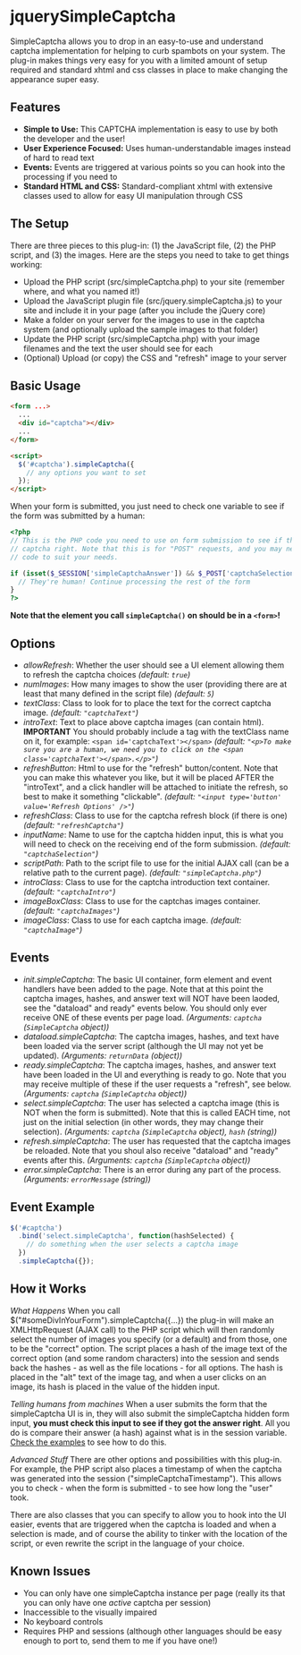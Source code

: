 jquerySimpleCaptcha
===================

SimpleCaptcha allows you to drop in an easy-to-use and understand captcha implementation for helping to curb spambots on your system. The plug-in makes things very easy for you with a limited amount of setup required and standard xhtml and css classes in place to make changing the appearance super easy.

Features
--------

* __Simple to Use:__ This CAPTCHA implementation is easy to use by both the developer and the user!
* __User Experience Focused:__ Uses human-understandable images instead of hard to read text
* __Events:__ Events are triggered at various points so you can hook into the processing if you need to
* __Standard HTML and CSS:__ Standard-compliant xhtml with extensive classes used to allow for easy UI manipulation through CSS


The Setup
---------

There are three pieces to this plug-in: (1) the JavaScript file, (2) the PHP script, and (3) the images. Here are the steps you need to take to get things working:

* Upload the PHP script (src/simpleCaptcha.php) to your site (remember where, and what you named it!)
* Upload the JavaScript plugin file (src/jquery.simpleCaptcha.js) to your site and include it in your page (after you include the jQuery core)
* Make a folder on your server for the images to use in the captcha system (and optionally upload the sample images to that folder)
* Update the PHP script (src/simpleCaptcha.php) with your image filenames and the text the user should see for each
* (Optional) Upload (or copy) the CSS and "refresh" image to your server


Basic Usage
-----------

```html
<form ...>
  ...
  <div id="captcha"></div>
  ...
</form>

<script>
  $('#captcha').simpleCaptcha({
    // any options you want to set
  });
</script>
```

When your form is submitted, you just need to check one variable to see if the form was submitted by a human:

```php
<?php
// This is the PHP code you need to use on form submission to see if the user got the 
// captcha right. Note that this is for "POST" requests, and you may need to alter the 
// code to suit your needs.

if (isset($_SESSION['simpleCaptchaAnswer']) && $_POST['captchaSelection'] == $_SESSION['simpleCaptchaAnswer']) {
  // They're human! Continue processing the rest of the form
}
?>
```

__Note that the element you call `simpleCaptcha()` on should be in a `<form>`!__


Options
-------

* _allowRefresh_: Whether the user should see a UI element allowing them to refresh the captcha choices _(default: `true`)_
* _numImages_: How many images to show the user (providing there are at least that many defined in the script file) _(default: `5`)_
* _textClass_: Class to look for to place the text for the correct captcha image. _(default: `"captchaText"`)_
* _introText_: Text to place above captcha images (can contain html). __IMPORTANT__ You should probably include a tag with the textClass name on it, for example: `<span id='captchaText'></span>` _(default: `"<p>To make sure you are a human, we need you to click on the <span class='captchaText'></span>.</p>"`)_
* _refreshButton_: Html to use for the "refresh" button/content. Note that you can make this whatever you like, but it will be placed AFTER the "introText", and a click handler will be attached to initiate the refresh, so best to make it something "clickable". _(default: `"<input type='button' value='Refresh Options' />"`)_
* _refreshClass_: Class to use for the captcha refresh block (if there is one) _(default: `"refreshCaptcha"`)_
* _inputName_: Name to use for the captcha hidden input, this is what you will need to check on the receiving end of the form submission. _(default: `"captchaSelection"`)_
* _scriptPath_: Path to the script file to use for the initial AJAX call (can be a relative path to the current page). _(default: `"simpleCaptcha.php"`)_
* _introClass_: Class to use for the captcha introduction text container. _(default: `"captchaIntro"`)_
* _imageBoxClass_: Class to use for the captchas images container. _(default: `"captchaImages"`)_
* _imageClass_: Class to use for each captcha image. _(default: `"captchaImage"`)_


Events
------

* _init.simpleCaptcha_: The basic UI container, form element and event handlers have been added to the page. Note that at this point the captcha images, hashes, and answer text will NOT have been laoded, see the "dataload" and ready" events below. You should only ever receive ONE of these events per page load. _(Arguments: `captcha` (`SimpleCaptcha` object))_
* _dataload.simpleCaptcha_: The captcha images, hashes, and text have been loaded via the server script (although the UI may not yet be updated). _(Arguments: `returnData` (object))_
* _ready.simpleCaptcha_: The captcha images, hashes, and answer text have been loaded in the UI and everything is ready to go. Note that you may receive multiple of these if the user requests a "refresh", see below. _(Arguments: `captcha` (`SimpleCaptcha` object))_
* _select.simpleCaptcha_: The user has selected a captcha image (this is NOT when the form is submitted). Note that this is called EACH time, not just on the initial selection (in other words, they may change their selection). _(Arguments: `captcha` (`SimpleCaptcha` object), `hash` (string))_
* _refresh.simpleCaptcha_: The user has requested that the captcha images be reloaded. Note that you shoul also receive "dataload" and "ready" events after this. _(Arguments: `captcha` (`SimpleCaptcha` object))_
* _error.simpleCaptcha_: There is an error during any part of the process. _(Arguments: `errorMessage` (string))_


Event Example
-------------

```javascript
$('#captcha')
  .bind('select.simpleCaptcha', function(hashSelected) {
    // do something when the user selects a captcha image
  })
  .simpleCaptcha({});
```


How it Works
------------

_What Happens_
When you call $("#someDivInYourForm").simpleCaptcha({...}) the plug-in will make an XMLHttpRequest (AJAX call) to the PHP script which will then randomly select the number of images you specify (or a default) and from those, one to be the "correct" option. The script places a hash of the image text of the correct option (and some random characters) into the session and sends back the hashes - as well as the file locations - for all options. The hash is placed in the "alt" text of the image tag, and when a user clicks on an image, its hash is placed in the value of the hidden input.

_Telling humans from machines_
When a user submits the form that the simpleCaptcha UI is in, they will also submit the simpleCaptcha hidden form input, __you must check this input to see if they got the answer right__. All you do is compare their answer (a hash) against what is in the session variable. [Check the examples](http://jordankasper.com/jquery/captcha/examples.php) to see how to do this.

_Advanced Stuff_
There are other options and possibilities with this plug-in. For example, the PHP script also places a timestamp of when the captcha was generated into the session ("simpleCaptchaTimestamp"). This allows you to check - when the form is submitted - to see how long the "user" took.

There are also classes that you can specify to allow you to hook into the UI easier, events that are triggered when the captcha is loaded and when a selection is made, and of course the ability to tinker with the location of the script, or even rewrite the script in the language of your choice.

Known Issues
------------

* You can only have one simpleCaptcha instance per page (really its that you can only have one <em>active</em> captcha per session)
* Inaccessible to the visually impaired
* No keyboard controls
* Requires PHP and sessions (although other languages should be easy enough to port to, send them to me if you have one!)

